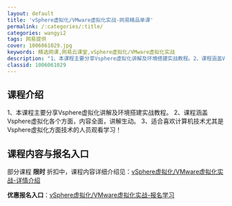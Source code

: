 ```yaml
---
layout: default
title: 'vSphere虚拟化/VMware虚拟化实战-网易精品单课'
permalink: /:categories/:title/
categories: wangyi2
tags: 网易提供
cover: 1006061029.jpg
keywords: 精选网课,网易云课堂,vSphere虚拟化/VMware虚拟化实战
description: "1、本课程主要分享Vsphere虚拟化讲解及环境搭建实战教程。2、课程涵盖Vsphere虚拟化各个方面，内容全面，讲解生动。3、适合喜欢计算机技术尤其是Vsphere虚拟化方面技术的人员观看"
classid: 1006061029
---
```


## 课程介绍

1、本课程主要分享Vsphere虚拟化讲解及环境搭建实战教程。
2、课程涵盖Vsphere虚拟化各个方面，内容全面，讲解生动。
3、适合喜欢计算机技术尤其是Vsphere虚拟化方面技术的人员观看学习！

## 课程内容与报名入口

部分课程 **限时** 折扣中，课程内容详细介绍见：[vSphere虚拟化/VMware虚拟化实战-详情介绍](https://study.163.com/course/introduction/1006061029.htm?share=1&shareId=1025206652&utm_campaign=share&utm_medium=iphoneShare&utm_source=&utm_u=1025206652)

**优惠报名入口**：[vSphere虚拟化/VMware虚拟化实战-报名学习](https://study.163.com/course/introduction/1006061029.htm?share=1&shareId=1025206652&utm_campaign=share&utm_medium=iphoneShare&utm_source=&utm_u=1025206652)

